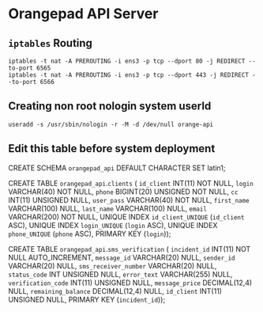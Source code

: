 # Orangepad API Server

## `iptables` Routing
```
iptables -t nat -A PREROUTING -i ens3 -p tcp --dport 80 -j REDIRECT --to-port 6565
iptables -t nat -A PREROUTING -i ens3 -p tcp --dport 443 -j REDIRECT --to-port 6566
```
## Creating non root nologin system userId
`useradd -s /usr/sbin/nologin -r -M -d /dev/null orange-api`


## Edit this table before system deployment

CREATE SCHEMA `orangepad_api` DEFAULT CHARACTER SET latin1;

CREATE TABLE `orangepad_api`.`clients` (
  `id_client` INT(11) NOT NULL,
  `login` VARCHAR(40) NOT NULL,
  `phone` BIGINT(20) UNSIGNED NOT NULL,
  `cc` INT(11) UNSIGNED NULL,
  `user_pass` VARCHAR(40) NOT NULL,
  `first_name` VARCHAR(100) NULL,
  `last_name` VARCHAR(100) NULL,
  `email` VARCHAR(200) NOT NULL,
  UNIQUE INDEX `id_client_UNIQUE` (`id_client` ASC),
  UNIQUE INDEX `login_UNIQUE` (`login` ASC),
  UNIQUE INDEX `phone_UNIQUE` (`phone` ASC),
  PRIMARY KEY (`login`));

CREATE TABLE `orangepad_api`.`sms_verification` (
  `incident_id` INT(11) NOT NULL AUTO_INCREMENT,
  `message_id` VARCHAR(20) NULL,
  `sender_id` VARCHAR(20) NULL,
  `sms_receiver_number` VARCHAR(20) NULL,
  `status_code` INT UNSIGNED NULL,
  `error_text` VARCHAR(255) NULL,
  `verification_code` INT(11) UNSIGNED NULL,
  `message_price` DECIMAL(12,4) NULL,
  `remaining_balance` DECIMAL(12,4) NULL,
  `id_client` INT(11) UNSIGNED NULL,
  PRIMARY KEY (`incident_id`));
